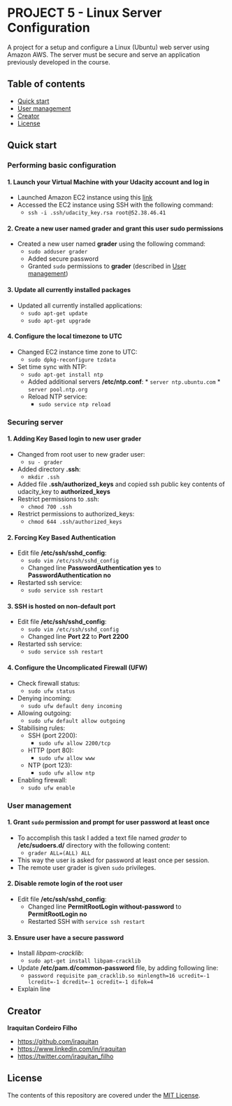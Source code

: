 # PROJECT 5 - Linux Server Configuration
A project for a setup and configure a Linux (Ubuntu) web server using Amazon AWS. The server must be secure and serve an application previously developed in the course. 

## Table of contents
* [Quick start](#quick-start)
* [User management](#user-management)
* [Creator](#creator)
* [License](#license)

## Quick start
### Performing basic configuration
#### 1. Launch your Virtual Machine with your Udacity account and log in
* Launched Amazon EC2 instance using this [link](https://www.udacity.com/account#!/development_environment)
* Accessed the EC2 instance using SSH with the following command:
    * `ssh -i .ssh/udacity_key.rsa root@52.38.46.41`

#### 2. Create a new user named grader and grant this user sudo permissions 
* Created a new user named **grader** using the following command:
    * `sudo adduser grader`
    * Added secure password
    * Granted `sudo` permissions to **grader** (described in [User management](#user-management))

#### 3. Update all currently installed packages
* Updated all currently installed applications:
    * `sudo apt-get update`
    * `sudo apt-get upgrade`

#### 4. Configure the local timezone to UTC
* Changed EC2 instance time zone to UTC:
    * `sudo dpkg-reconfigure tzdata`
* Set time sync with NTP:
    * `sudo apt-get install ntp` 
    * Added additional servers **/etc/ntp.conf**:
            * `server ntp.ubuntu.com`
            * `server pool.ntp.org`
    * Reload NTP service:
        * `sudo service ntp reload`

### Securing server
#### 1. Adding Key Based login to new user **grader**
* Changed from root user to new grader user:
    * `su - grader`
* Added directory **.ssh**:
    * `mkdir .ssh`
* Added file **.ssh/authorized_keys** and copied ssh public key contents of udacity_key to **authorized_keys**
* Restrict permissions to .ssh:
    * `chmod 700 .ssh`
* Restrict permissions to authorized_keys:
    * `chmod 644 .ssh/authorized_keys`

#### 2. Forcing Key Based Authentication
* Edit file **/etc/ssh/sshd_config**:
    * `sudo vim /etc/ssh/sshd_config`
    * Changed line **PasswordAuthentication yes** to **PasswordAuthentication no**
* Restarted ssh service:
    * `sudo service ssh restart`

#### 3. SSH is hosted on non-default port
* Edit file **/etc/ssh/sshd_config**:
    * `sudo vim /etc/ssh/sshd_config`
    * Changed line **Port 22** to **Port 2200**
* Restarted ssh service:
    * `sudo service ssh restart`

#### 4. Configure the Uncomplicated Firewall (UFW)
* Check firewall status:
    * `sudo ufw status`
* Denying incoming:
    * `sudo ufw default deny incoming`
* Allowing outgoing:
    * `sudo ufw default allow outgoing`
* Stabilising rules:
    * SSH (port 2200):
        * `sudo ufw allow 2200/tcp`
    * HTTP (port 80):
        * `sudo ufw allow www`
    * NTP (port 123):
        * `sudo ufw allow ntp`
* Enabling firewall:
    * `sudo ufw enable`

### User management
#### 1. Grant `sudo` permission and prompt for user password at least once
* To accomplish this task I added a text file named *grader* to **/etc/sudoers.d/** directory with the following content:
    * `grader ALL=(ALL) ALL`
* This way the user is asked for password at least once per session.
* The remote user grader is given `sudo` privileges.

#### 2. Disable remote login of the root user
* Edit file **/etc/ssh/sshd_config**:
    * Changed line **PermitRootLogin without-password** to **PermitRootLogin no**
    * Restarted SSH with `service ssh restart`

#### 3. Ensure user have a secure password
* Install *libpam-cracklib*:
    * `sudo apt-get install libpam-cracklib`
* Update **/etc/pam.d/common-password** file, by adding following line:  
    * `password requisite pam_cracklib.so minlength=16 ucredit=-1 lcredit=-1 dcredit=-1 ocredit=-1 difok=4`
* Explain line

## Creator
**Iraquitan Cordeiro Filho**
* <https://github.com/iraquitan>
* <https://www.linkedin.com/in/iraquitan>
* <https://twitter.com/iraquitan_filho>

## License
The contents of this repository are covered under the [MIT License](LICENSE).